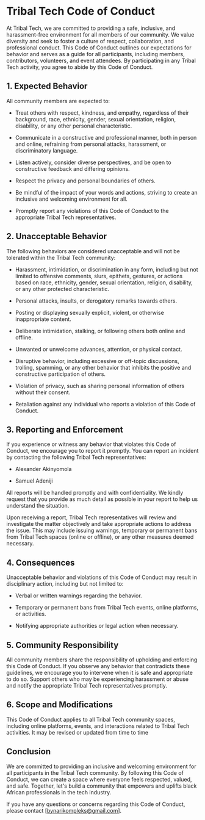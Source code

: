 # Tribal Tech Code of Conduct

At Tribal Tech, we are committed to providing a safe, inclusive, and harassment-free environment for all members of our community. We value diversity and seek to foster a culture of respect, collaboration, and professional conduct. This Code of Conduct outlines our expectations for behavior and serves as a guide for all participants, including members, contributors, volunteers, and event attendees. By participating in any Tribal Tech activity, you agree to abide by this Code of Conduct.

## 1. Expected Behavior

All community members are expected to:

- Treat others with respect, kindness, and empathy, regardless of their background, race, ethnicity, gender, sexual orientation, religion, disability, or any other personal characteristic.

- Communicate in a constructive and professional manner, both in person and online, refraining from personal attacks, harassment, or discriminatory language.

- Listen actively, consider diverse perspectives, and be open to constructive feedback and differing opinions.

- Respect the privacy and personal boundaries of others.

- Be mindful of the impact of your words and actions, striving to create an inclusive and welcoming environment for all.

- Promptly report any violations of this Code of Conduct to the appropriate Tribal Tech representatives.

## 2. Unacceptable Behavior

The following behaviors are considered unacceptable and will not be tolerated within the Tribal Tech community:

- Harassment, intimidation, or discrimination in any form, including but not limited to offensive comments, slurs, epithets, gestures, or actions based on race, ethnicity, gender, sexual orientation, religion, disability, or any other protected characteristic.

- Personal attacks, insults, or derogatory remarks towards others.

- Posting or displaying sexually explicit, violent, or otherwise inappropriate content.

- Deliberate intimidation, stalking, or following others both online and offline.

- Unwanted or unwelcome advances, attention, or physical contact.

- Disruptive behavior, including excessive or off-topic discussions, trolling, spamming, or any other behavior that inhibits the positive and constructive participation of others.

- Violation of privacy, such as sharing personal information of others without their consent.

- Retaliation against any individual who reports a violation of this Code of Conduct.

## 3. Reporting and Enforcement

If you experience or witness any behavior that violates this Code of Conduct, we encourage you to report it promptly. You can report an incident by contacting the following Tribal Tech representatives:

- Alexander Akinyomola

- Samuel Adeniji

All reports will be handled promptly and with confidentiality. We kindly request that you provide as much detail as possible in your report to help us understand the situation.

Upon receiving a report, Tribal Tech representatives will review and investigate the matter objectively and take appropriate actions to address the issue. This may include issuing warnings, temporary or permanent bans from Tribal Tech spaces (online or offline), or any other measures deemed necessary.

## 4. Consequences

Unacceptable behavior and violations of this Code of Conduct may result in disciplinary action, including but not limited to:

- Verbal or written warnings regarding the behavior.

- Temporary or permanent bans from Tribal Tech events, online platforms, or activities.

- Notifying appropriate authorities or legal action when necessary.

## 5. Community Responsibility

All community members share the responsibility of upholding and enforcing this Code of Conduct. If you observe any behavior that contradicts these guidelines, we encourage you to intervene when it is safe and appropriate to do so. Support others who may be experiencing harassment or abuse and notify the appropriate Tribal Tech representatives promptly.

## 6. Scope and Modifications

This Code of Conduct applies to all Tribal Tech community spaces, including online platforms, events, and interactions related to Tribal Tech activities. It may be revised or updated from time to time

## Conclusion

We are committed to providing an inclusive and welcoming environment for all participants in the Tribal Tech community. By following this Code of Conduct, we can create a space where everyone feels respected, valued, and safe. Together, let's build a community that empowers and uplifts black African professionals in the tech industry.

If you have any questions or concerns regarding this Code of Conduct, please contact [bynarikompleks@gmail.com].
